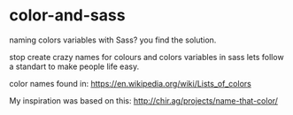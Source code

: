 # color-and-sass
 naming colors variables with Sass? you find the solution.

 stop create crazy names for colours and colors variables in sass lets follow a standart to make people life easy.


 color names found in:
 https://en.wikipedia.org/wiki/Lists_of_colors

 My inspiration was based on this:
 http://chir.ag/projects/name-that-color/
